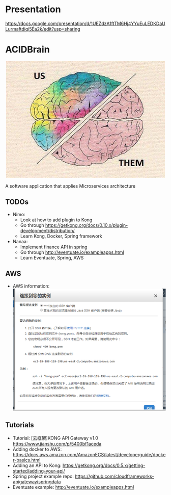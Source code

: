 # Presentation
https://docs.google.com/presentation/d/1UEZdzA1ftTM6Hj4YYuEuLEDKDaULurmaftdiqi5Ea2k/edit?usp=sharing
# ACIDBrain

<p style="text-align: center">
    <img src="assets/README-263fd.png"></img>
</p>

A software application that applies Microservices architecture

## TODOs

- Nimo:
    - Look at how to add plugin to Kong
    - Go through https://getkong.org/docs/0.10.x/plugin-development/distribution/
    - Learn Kong, Docker, Spring framework
- Nanaa:
    - Implement finance API in spring
    - Go through http://eventuate.io/exampleapps.html
    - Learn Eventuate, Spring, AWS

## AWS

- AWS information: ![](assets/README-541a7.png)

## Tutorials

- Tutorial: [云框架]KONG API Gateway v1.0 https://www.jianshu.com/p/5400bf1aceda
- Adding docker to AWS: https://docs.aws.amazon.com/AmazonECS/latest/developerguide/docker-basics.html
- Adding an API to Kong: https://getkong.org/docs/0.5.x/getting-started/adding-your-api/
- Spring project example repo: https://github.com/cloudframeworks-apigateway/springdata
- Eventuate example: http://eventuate.io/exampleapps.html
